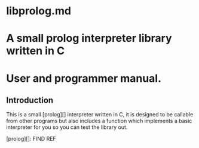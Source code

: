 # libprolog.md
# A small prolog interpreter library written in C
# User and programmer manual.
## Introduction

This is a small [prolog][] interpreter written in C, it is designed to
be callable from other programs but also includes a function which implements
a basic interpreter for you so you can test the library out.

[prolog][]: FIND REF

